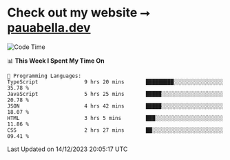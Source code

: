 # Check out my website ⭢ [pauabella.dev](https://pauabella.dev)

<!--START_SECTION:waka-->
![Code Time](http://img.shields.io/badge/Code%20Time-2%2C781%20hrs%203%20mins-blue)

📊 **This Week I Spent My Time On** 

```text
💬 Programming Languages: 
TypeScript               9 hrs 20 mins       █████████░░░░░░░░░░░░░░░░   35.78 % 
JavaScript               5 hrs 25 mins       █████░░░░░░░░░░░░░░░░░░░░   20.78 % 
JSON                     4 hrs 42 mins       █████░░░░░░░░░░░░░░░░░░░░   18.07 % 
HTML                     3 hrs 5 mins        ███░░░░░░░░░░░░░░░░░░░░░░   11.86 % 
CSS                      2 hrs 27 mins       ██░░░░░░░░░░░░░░░░░░░░░░░   09.41 % 
```


 Last Updated on 14/12/2023 20:05:17 UTC
<!--END_SECTION:waka-->

